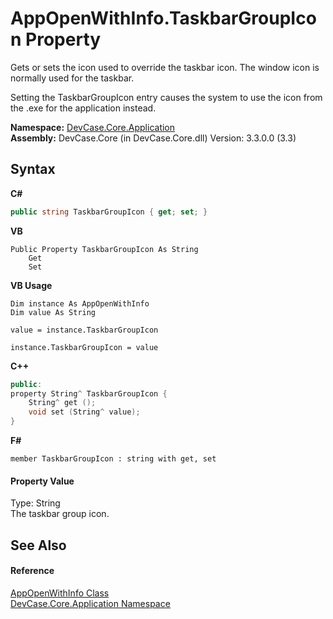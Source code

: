 # AppOpenWithInfo.TaskbarGroupIcon Property 
 

Gets or sets the icon used to override the taskbar icon. The window icon is normally used for the taskbar. 

 Setting the TaskbarGroupIcon entry causes the system to use the icon from the .exe for the application instead.

**Namespace:**&nbsp;<a href="N_DevCase_Core_Application">DevCase.Core.Application</a><br />**Assembly:**&nbsp;DevCase.Core (in DevCase.Core.dll) Version: 3.3.0.0 (3.3)

## Syntax

**C#**<br />
``` C#
public string TaskbarGroupIcon { get; set; }
```

**VB**<br />
``` VB
Public Property TaskbarGroupIcon As String
	Get
	Set
```

**VB Usage**<br />
``` VB Usage
Dim instance As AppOpenWithInfo
Dim value As String

value = instance.TaskbarGroupIcon

instance.TaskbarGroupIcon = value
```

**C++**<br />
``` C++
public:
property String^ TaskbarGroupIcon {
	String^ get ();
	void set (String^ value);
}
```

**F#**<br />
``` F#
member TaskbarGroupIcon : string with get, set

```


#### Property Value
Type: String<br />The taskbar group icon.

## See Also


#### Reference
<a href="T_DevCase_Core_Application_AppOpenWithInfo">AppOpenWithInfo Class</a><br /><a href="N_DevCase_Core_Application">DevCase.Core.Application Namespace</a><br />